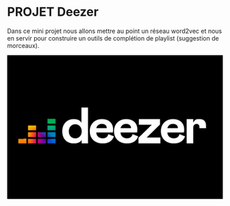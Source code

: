 # PROJET Deezer

Dans ce mini projet nous allons mettre au point un réseau word2vec et nous en servir pour construire un outils de complétion de playlist (suggestion de morceaux).

![Deezer project!](/deezer.jpg "Deezer project")
